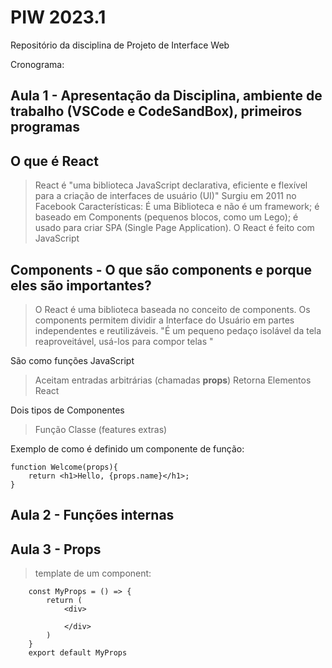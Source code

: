 # PIW 2023.1
Repositório da disciplina de Projeto de Interface Web

Cronograma: 
## Aula 1 - Apresentação da Disciplina, ambiente de trabalho (VSCode e CodeSandBox), primeiros programas

## O que é React
> React é "uma biblioteca JavaScript declarativa, eficiente e flexível para a criação de interfaces de usuário (UI)"
> Surgiu em 2011 no Facebook
> Características: É uma Biblioteca e não é um framework; é baseado em Components (pequenos blocos, como um Lego); é usado para criar SPA (Single Page Application).
> O React é feito com JavaScript
## **Components** - O que são components e porque eles são importantes?
> O React é uma biblioteca baseada no conceito de components.
> Os components permitem dividir a Interface do Usuário em partes independentes e reutilizáveis.
> "É um pequeno pedaço isolável da tela reaproveitável, usá-los para compor telas "

São como funções JavaScript
> Aceitam entradas arbitrárias (chamadas **props**)
> Retorna Elementos React

Dois tipos de Componentes 
> Função 
> Classe (features extras)

Exemplo de como é definido um componente de função:
```
function Welcome(props){
    return <h1>Hello, {props.name}</h1>;
}
```

## Aula 2 - Funções internas

## Aula 3 - Props

> template de um component:
```
    const MyProps = () => {
        return (
            <div>

            </div>
        )
    }
    export default MyProps

```